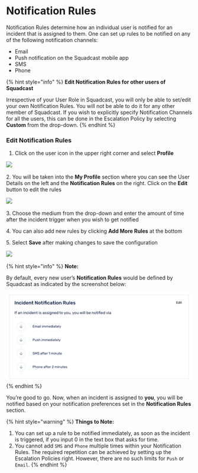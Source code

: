 # Notification Rules

Notification Rules determine how an individual user is notified for an incident that is assigned to them. One can set up rules to be notified on any of the following notification channels:

* Email
* Push notification on the Squadcast mobile app
* SMS
* Phone

{% hint style="info" %}
**Edit Notification Rules for other users of Squadcast**

Irrespective of your User Role in Squadcast, you will only be able to set/edit your own Notification Rules. You will not be able to do it for any other member of Squadcast. If you wish to explicitly specify Notification Channels for all the users, this can be done in the Escalation Policy by selecting **Custom** from the drop-down.
{% endhint %}

### Edit Notification Rules <a href="#edit-notification-rules" id="edit-notification-rules"></a>

1. Click on the user icon in the upper right corner and select **Profile**

![](<../.gitbook/assets/notification\_rules\_1 (1) (1) (2).png>)

2\. You will be taken into the **My Profile** section where you can see the User Details on the left and the **Notification Rules** on the right. Click on the **Edit** button to edit the rules

![](<../.gitbook/assets/notification\_rules\_2 (2) (1) (1) (2).png>)

3\. Choose the medium from the drop-down and enter the amount of time after the incident trigger when you wish to get notified

4\. You can also add new rules by clicking **Add More Rules** at the bottom

5\. Select **Save** after making changes to save the configuration

![](<../.gitbook/assets/notification\_rules\_3 (1) (2).png>)

{% hint style="info" %}
**Note:**

By default, every new user’s **Notification Rules** would be defined by Squadcast as indicated by the screenshot below:

<img src="../.gitbook/assets/notification_rules_4.png" alt="" data-size="original">
{% endhint %}

You’re good to go. Now, when an incident is assigned to **you**, you will be notified based on your notification preferences set in the **Notification Rules** section.

{% hint style="warning" %}
**Things to Note:**

1. You can set up a rule to be notified immediately, as soon as the incident is triggered, if you input 0 in the text box that asks for time.
2. You cannot add `SMS` and `Phone` multiple times within your Notification Rules. The required repetition can be achieved by setting up the Escalation Policies right. However, there are no such limits for `Push` or `Email`.
{% endhint %}
